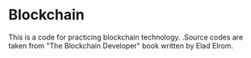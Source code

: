 # Blockchain
This is a code for practicing blockchain technology. .Source codes are taken from "The Blockchain Developer" book written by Elad Elrom. 
